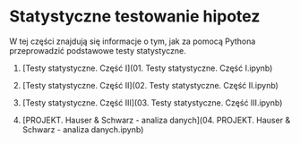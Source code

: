 # Statystyczne testowanie hipotez

W tej części znajdują się informacje o tym, jak za pomocą Pythona przeprowadzić podstawowe testy statystyczne.

1. [Testy statystyczne. Część I](01. Testy statystyczne. Część I.ipynb)

2. [Testy statystyczne. Część II](02. Testy statystyczne. Część II.ipynb)

3. [Testy statystyczne. Część III](03. Testy statystyczne. Część III.ipynb)

4. [PROJEKT. Hauser & Schwarz - analiza danych](04. PROJEKT. Hauser & Schwarz - analiza danych.ipynb)
